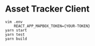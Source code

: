 # Asset Tracker Client

    vim .env
        REACT_APP_MAPBOX_TOKEN={YOUR-TOKEN}
    yarn start
    yarn test
    yarn build
